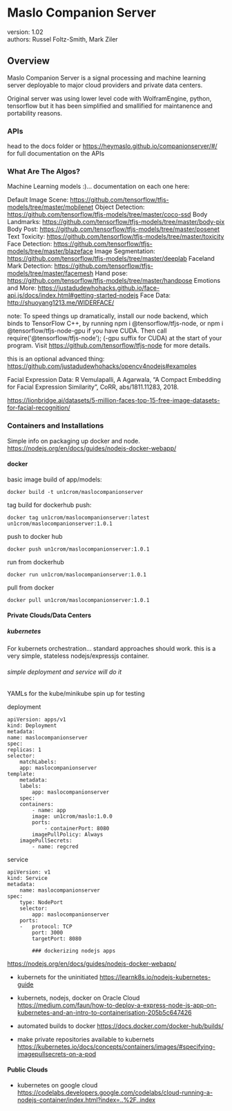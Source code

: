 # Maslo Companion Server  

version: 1.02  
authors: Russel Foltz-Smith, Mark Ziler  
  
## Overview  
Maslo Companion Server is a signal processing and machine learning server deployable to major cloud providers and private data centers.

Original server was using lower level code with WolframEngine, python, tensorflow but it has been simplified and smallified for maintanence and portability reasons.

### APIs

head to the docs folder or https://heymaslo.github.io/companionserver/#/ for full documentation on the APIs

### What Are The Algos?
Machine Learning models :)... documentation on each one here:  

Default
Image Scene: https://github.com/tensorflow/tfjs-models/tree/master/mobilenet
Object Detection: https://github.com/tensorflow/tfjs-models/tree/master/coco-ssd
Body Landmarks: https://github.com/tensorflow/tfjs-models/tree/master/body-pix
Body Post: https://github.com/tensorflow/tfjs-models/tree/master/posenet
Text Toxicity: https://github.com/tensorflow/tfjs-models/tree/master/toxicity
Face Detection: https://github.com/tensorflow/tfjs-models/tree/master/blazeface
Image Segmentation: https://github.com/tensorflow/tfjs-models/tree/master/deeplab
Faceland Mark Detection: https://github.com/tensorflow/tfjs-models/tree/master/facemesh
Hand pose: https://github.com/tensorflow/tfjs-models/tree/master/handpose
Emotions and More: https://justadudewhohacks.github.io/face-api.js/docs/index.html#getting-started-nodejs
Face Data: http://shuoyang1213.me/WIDERFACE/

note:  To speed things up dramatically, install our node backend, which binds to TensorFlow C++, by running npm i @tensorflow/tfjs-node, or npm i @tensorflow/tfjs-node-gpu if you have CUDA. Then call require('@tensorflow/tfjs-node'); (-gpu suffix for CUDA) at the start of your program. Visit https://github.com/tensorflow/tfjs-node for more details.

this is an optional advanced thing:
https://github.com/justadudewhohacks/opencv4nodejs#examples

Facial Expression Data: R Vemulapalli, A Agarwala, “A Compact Embedding for Facial Expression Similarity”, CoRR, abs/1811.11283, 2018.

https://lionbridge.ai/datasets/5-million-faces-top-15-free-image-datasets-for-facial-recognition/


### Containers and Installations

Simple info on packaging up docker and node.  https://nodejs.org/en/docs/guides/nodejs-docker-webapp/

#### docker

basic image build of app/models:

    docker build -t un1crom/maslocompanionserver

tag build for dockerhub push:

    docker tag un1crom/maslocompanionserver:latest un1crom/maslocompanionserver:1.0.1

push to docker hub

    docker push un1crom/maslocompanionserver:1.0.1

run from dockerhub

    docker run un1crom/maslocompanionserver:1.0.1

pull from docker

    docker pull un1crom/maslocompanionserver:1.0.1


#### Private Clouds/Data Centers
##### kubernetes
For kubernets orchestration... standard approaches should work.  this is a very simple, stateless nodejs/expressjs container.

###### simple deployment and service will do it

YAMLs for the kube/minikube spin up for testing

deployment

    apiVersion: apps/v1
    kind: Deployment
    metadata:
    name: maslocompanionserver
    spec:
    replicas: 1
    selector:
        matchLabels:
        app: maslocompanionserver
    template:
        metadata:
        labels:
            app: maslocompanionserver
        spec:
        containers:
            - name: app
            image: un1crom/maslo:1.0.0
            ports:
                - containerPort: 8080
            imagePullPolicy: Always
        imagePullSecrets:
            - name: regcred

service

    apiVersion: v1
    kind: Service
    metadata:
        name: maslocompanionserver
    spec:
        type: NodePort
        selector:
            app: maslocompanionserver
        ports:
        -   protocol: TCP
            port: 3000
            targetPort: 8080
            
            ### dockerizing nodejs apps


https://nodejs.org/en/docs/guides/nodejs-docker-webapp/

* kubernets for the uninitiated
https://learnk8s.io/nodejs-kubernetes-guide


* kubernets, nodejs, docker on Oracle Cloud
https://medium.com/faun/how-to-deploy-a-express-node-js-app-on-kubernetes-and-an-intro-to-containerisation-205b5c647426

* automated builds to docker
https://docs.docker.com/docker-hub/builds/

* make private repositories available to kubernets
https://kubernetes.io/docs/concepts/containers/images/#specifying-imagepullsecrets-on-a-pod

#### Public Clouds
* kubernetes on google cloud
https://codelabs.developers.google.com/codelabs/cloud-running-a-nodejs-container/index.html?index=..%2F..index

